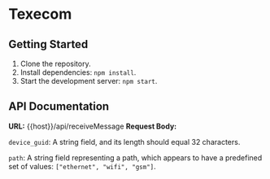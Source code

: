 # **Texecom**

## Getting Started

1. Clone the repository.
2. Install dependencies: `npm install`.
3. Start the development server: `npm start`.

## API Documentation


**URL:** {{host}}/api/receiveMessage
**Request Body:**

`device_guid`: A string field, and its length should equal 32 characters.

`path`: A string field representing a path, which appears to have a predefined set of values: `["ethernet", "wifi", "gsm"]`.
